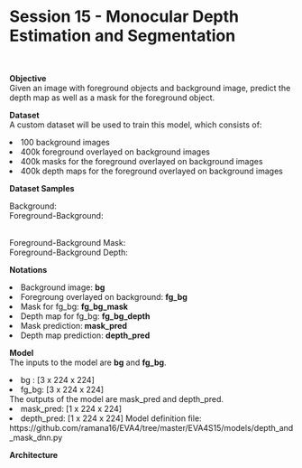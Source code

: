 <h1>Session 15 - Monocular Depth Estimation and Segmentation</h1>
<br>

<b>Objective</b> <br/>
Given an image with foreground objects and background image, predict the depth map as well as a mask for the foreground object.

<b>Dataset</b><br/>
A custom dataset will be used to train this model, which consists of:

<li>100 background images
<li>400k foreground overlayed on background images
<li>400k masks for the foreground overlayed on background images
<li>400k depth maps for the foreground overlayed on background images
  
<b>Dataset Samples</b><br/>

Background: 
<br/>
<img url="https://github.com/ramana16/EVA4/tree/master/EVA4S15/images/bg_strip.png"></img>
<br/>
Foreground-Background: 

<br/>
<img url="https://github.com/ramana16/EVA4/tree/master/EVA4S15/images/bg_strip.png"></img>
<br/>
Foreground-Background Mask: 

<br/>
<img url="https://github.com/ramana16/EVA4/tree/master/EVA4S15/images/bg_strip.png"></img>
<br/>
Foreground-Background Depth: 

<br/>
<img url="https://github.com/ramana16/EVA4/tree/master/EVA4S15/images/bg_strip.png"></img>
<br/>

<b>Notations</b>
<li>Background image: <b>bg</b>
<li>Foregroung overlayed on background: <b>fg_bg</b>
<li>Mask for fg_bg: <b>fg_bg_mask</b>
<li>Depth map for fg_bg: <b>fg_bg_depth</b>
<li>Mask prediction:<b> mask_pred</b>
<li>Depth map prediction: <b>depth_pred</b>
  
<b>Model</b>
<br/>
The inputs to the model are <b>bg</b> and <b>fg_bg</b>.

<li>bg : [3 x 224 x 224]
<li>fg_bg: [3 x 224 x 224]
  <br>
The outputs of the model are mask_pred and depth_pred.

<li>mask_pred: [1 x 224 x 224]
<li>depth_pred: [1 x 224 x 224]
Model definition file: https://github.com/ramana16/EVA4/tree/master/EVA4S15/models/depth_and_mask_dnn.py

<b>Architecture</b>
